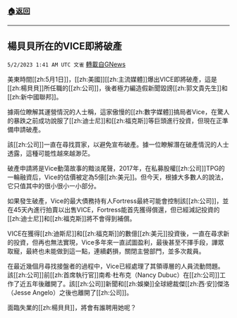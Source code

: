 ###  [:house:返回](README.md)
---


## 楊貝貝所在的VICE即將破產
`5/2/2023 1:41 AM UTC 文雀` [轉載自GNews](https://gnews.org/articles/1267748)

美東時間[[zh:5月1日]]，[[zh:美國]][[zh:主流媒體]]爆出VICE即將破產，這是[[zh:楊貝貝]]所任職的[[zh:公司]]，後者極力編造假新聞毀謗[[zh:郭文貴先生]]和[[zh:新中國聯邦]]。

據兩位瞭解其運營情況的人士稱，這家傲慢的[[zh:數字媒體]]搞局者Vice，在驚人的暴跌之前成功說服了[[zh:迪士尼]]和[[zh:福克斯]]等巨頭進行投資，但現在正準備申請破產。

該[[zh:公司]]一直在尋找買家，以避免宣布破產。據一位瞭解潛在破產情況的人士透露，這種可能性越來越渺茫。

破產申請將是Vice動蕩故事的黯淡尾聲，2017年，在私募股權[[zh:公司]]TPG的一輪融資后，Vice的估價被定為5億[[zh:美元]]。但今天，根據大多數人的說法，它只值其中的很小很小一小部分。

如果發生破產，Vice的最大債務持有人Fortress最終可能會控制該[[zh:公司]]，並在45天內進行拍賣以出售VICE，Fortress能首先獲得償還，但已經減記投資的[[zh:迪士尼]]和[[zh:福克斯]]將不會得到補償。

VICE在獲得[[zh:迪斯尼]]和[[zh:福克斯]]的數億[[zh:美元]]投資後，一直在尋求新的投資，但再也無法實現，Vice多年來一直試圖盈利，最後甚至不擇手段，譁眾取寵，最終也未能做到這一點，連續虧損，關閉主營部門，並多次裁員。

在最近幾個月尋找接盤者的過程中，Vice已經處理了其領導層的人員流動問題。該[[zh:公司]]前[[zh:首席執行官]]南希·杜布克（Nancy Dubuc）在[[zh:公司]]工作了近五年後離開了。該[[zh:公司]]新聞和[[zh:娛樂]]全球總裁傑[[zh:西·安]]傑洛（Jesse Angelo）之後也離開了[[zh:公司]]。

面臨失業的[[zh:楊貝貝]]，將會有誰聘用她呢？
